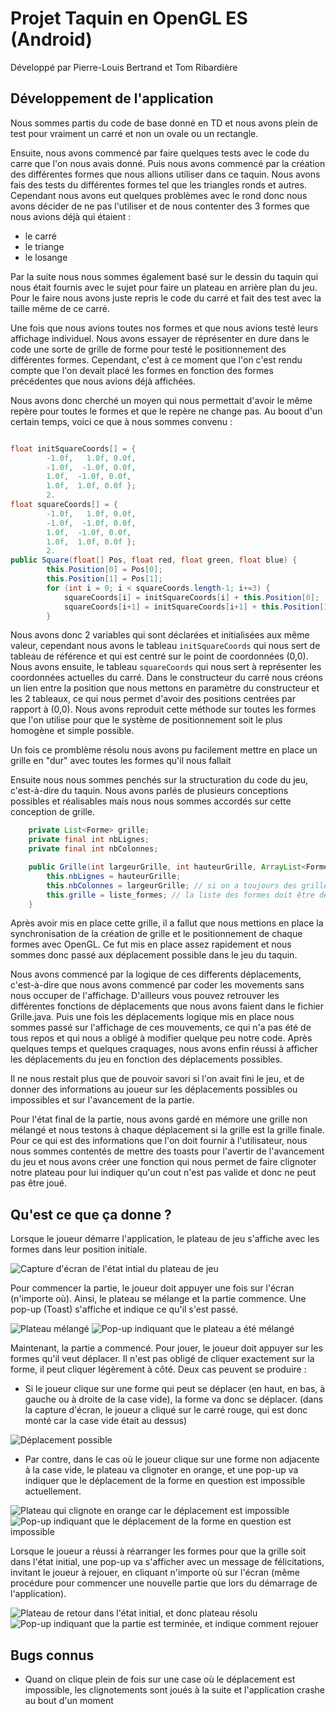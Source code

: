 # Projet Taquin en OpenGL ES (Android)

Développé par Pierre-Louis Bertrand et Tom Ribardière

## Développement de l'application

Nous sommes partis du code de base donné en TD et nous avons plein de test pour vraiment un carré et non un ovale ou un rectangle.

Ensuite, nous avons commencé par faire quelques tests avec le code du carre que l'on nous avais donné. Puis nous avons commencé par la création des différentes formes que nous allions utiliser dans ce taquin. Nous avons fais des tests du différentes formes tel que les triangles ronds et autres. Cependant nous avons eut quelques problèmes avec le rond donc nous avons décider de ne pas l'utiliser et de nous contenter des 3 formes que nous avions déjà qui étaient :
- le carré
- le triange 
- le losange

Par la suite nous nous sommes également basé sur le dessin du taquin qui nous était fournis avec le sujet pour faire un plateau en arrière plan du jeu.
Pour le faire nous avons juste repris le code du carré et fait des test avec la taille même de ce carré.

Une fois que nous avions toutes nos formes et que nous avions testé leurs affichage individuel. Nous avons essayer de réprésenter en dure dans le code une sorte de grille de forme pour testé le positionnement des différentes formes. Cependant, c'est à ce moment que l'on c'est rendu compte que l'on devait placé les formes en fonction des formes précédentes que nous avions déjà affichées.

Nous avons donc cherché un moyen qui nous permettait d'avoir le même repère pour toutes le formes et que le repère ne change pas. Au boout d'un certain temps, voici ce que à nous sommes convenu :

```java

float initSquareCoords[] = {
        -1.0f,   1.0f, 0.0f,
        -1.0f,  -1.0f, 0.0f,
        1.0f,  -1.0f, 0.0f,
        1.0f,  1.0f, 0.0f };
        2.
float squareCoords[] = {
        -1.0f,   1.0f, 0.0f,
        -1.0f,  -1.0f, 0.0f,
        1.0f,  -1.0f, 0.0f,
        1.0f,  1.0f, 0.0f };
        2.
public Square(float[] Pos, float red, float green, float blue) {
        this.Position[0] = Pos[0];
        this.Position[1] = Pos[1];
        for (int i = 0; i < squareCoords.length-1; i+=3) {
            squareCoords[i] = initSquareCoords[i] + this.Position[0];
            squareCoords[i+1] = initSquareCoords[i+1] + this.Position[1];
        }
```

Nous avons donc 2 variables qui sont déclarées et initialisées aux même valeur, cependant nous avons le tableau `initSquareCoords` qui nous sert de tableau de référence et qui est centré sur le point de coordonnées (0,0). Nous avons ensuite, le tableau `squareCoords` qui nous sert à représenter les coordonnées actuelles  du carré. Dans le constructeur du carré nous créons un lien entre la position que nous mettons en paramètre du constructeur et les 2 tableaux, ce qui nous permet d'avoir des positions centrées par rapport à (0,0). Nous avons reproduit cette méthode sur toutes les formes que l'on utilise pour que le système de positionnement soit le plus homogène et simple possible.

Un fois ce promblème résolu nous avons pu facilement mettre en place un grille en "dur" avec toutes les formes qu'il nous fallait

Ensuite nous nous sommes penchés sur la structuration du code du jeu, c'est-à-dire du taquin. Nous avons parlés de plusieurs conceptions possibles et réalisables mais nous nous sommes accordés sur cette conception de grille.

```java
    private List<Forme> grille;
    private final int nbLignes;
    private final int nbColonnes;

    public Grille(int largeurGrille, int hauteurGrille, ArrayList<Forme> liste_formes) {
        this.nbLignes = hauteurGrille;
        this.nbColonnes = largeurGrille; // si on a toujours des grilles carrées, on pourrait retirer le paramètre hauteurGrille
        this.grille = liste_formes; // la liste des formes doit être de longueur (nombre de cases - 1)
    }
```

Après avoir mis en place cette grille, il a fallut que nous mettions en place la synchronisation de la création de grille et le positionnement de chaque formes avec OpenGL. Ce fut mis en place assez rapidement et nous sommes donc passé aux déplacement possible dans le jeu du taquin.

Nous avons commencé par la logique de ces differents déplacements, c'est-à-dire que nous avons commencé par coder les movements sans nous occuper de l'affichage.
D'ailleurs vous pouvez retrouver les différentes fonctions de déplacements que nous avons faient dans le fichier Grille.java.
Puis une fois les déplacements logique mis en place nous sommes passé sur l'affichage de ces mouvements, ce qui n'a pas été de tous repos et qui nous a obligé à modifier quelque peu notre code.
Après quelques temps et quelques craquages, nous avons enfin réussi à afficher les déplacements du jeu en fonction des déplacements possibles.

Il ne nous restait plus que de pouvoir savori si l'on avait fini le jeu, et de donner des informations au joueur sur les déplacements possibles ou impossibles et sur l'avancement de la partie.

Pour l'état final de la partie, nous avons gardé en mémore une grille non mélangé et nous testons à chaque déplacement si la grille est la grille finale.
Pour ce qui est des informations que l'on doit fournir à l'utilisateur, nous nous sommes contentés de mettre des toasts pour l'avertir de l'avancement du jeu et nous avons créer une fonction qui nous permet de faire clignoter notre plateau pour lui indiquer qu'un cout n'est pas valide et donc ne peut pas être joué. 



## Qu'est ce que ça donne ?

Lorsque le joueur démarre l'application, le plateau de jeu s'affiche avec les formes dans leur position initiale. 

![Capture d'écran de l'état intial du plateau de jeu](images_readme/etat_initial.png)

Pour commencer la partie, le joueur doit appuyer une fois sur l'écran (n'importe où). Ainsi, le plateau se mélange et la partie commence. Une pop-up (Toast) s'affiche et indique ce qu'il s'est passé.

![Plateau mélangé](images_readme/partie_commence_plateau.png)
![Pop-up indiquant que le plateau a été mélangé](images_readme/partie_commence_popup.png)

Maintenant, la partie a commencé. Pour jouer, le joueur doit appuyer sur les formes qu'il veut déplacer. Il n'est pas obligé de cliquer exactement sur la forme, il peut cliquer légèrement à côté. Deux cas peuvent se produire :

- Si le joueur clique sur une forme qui peut se déplacer (en haut, en bas, à gauche ou à droite de la case vide), la forme va donc se déplacer. (dans la capture d'écran, le joueur a cliqué sur le carré rouge, qui est donc monté car la case vide était au dessus)

![Déplacement possible](images_readme/deplacement_possible.png)

- Par contre, dans le cas où le joueur clique sur une forme non adjacente à la case vide, le plateau va clignoter en orange, et une pop-up va indiquer que le déplacement de la forme en question est impossible actuellement.

![Plateau qui clignote en orange car le déplacement est impossible](images_readme/deplacement_impossible_clignotement.png)
![Pop-up indiquant que le déplacement de la forme en question est impossible](images_readme/deplacement_impossible_popup.png)

Lorsque le joueur a réussi à réarranger les formes pour que la grille soit dans l'état initial, une pop-up va s'afficher avec un message de félicitations, invitant le joueur à rejouer, en cliquant n'importe où sur l'écran (même procédure pour commencer une nouvelle partie que lors du démarrage de l'application).

![Plateau de retour dans l'état initial, et donc plateau résolu](images_readme/partie_terminee_plateau.png)
![Pop-up indiquant que la partie est terminée, et indique comment rejouer](images_readme/partie_terminee_popup.png)

## Bugs connus

- Quand on clique plein de fois sur une case où le déplacement est impossible, les clignotements sont joués à la suite et l'application crashe au bout d'un moment
